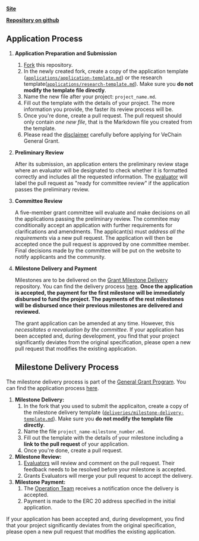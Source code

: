[**Site**](https://www.vechain.org/grant-program/)

[**Repository on github**](https://github.com/vechain/grant-program)


## Application Process

1. **Application Preparation and Submission**
   1. [Fork](https://github.com/vechain/Grant-program) this repository.
   2. In the newly created fork, create a copy of the application template ([`applications/application-template.md`](applications/application-template.md)) or the research template([`applications/research-template.md`](applications/research-template.md)). Make sure you **do not modify the template file directly**.
   3. Name the new file after your project: `project_name.md`.
   4. Fill out the template with the details of your project. The more information you provide, the faster its review process will be.
   5. Once you're done, create a pull request. The pull request should only contain _one new file_, that is the Markdown file you created from the template.
   6. Please read the [disclaimer](disclaimer.md) carefully before applying for VeChain General Grant.

2. **Preliminary Review**

   After its submission, an application enters the preliminary review stage where an evaluator will be designated to check whether it is formatted correctly and includes all the requested information. The [evaluator](#grant-evaluators) will label the pull request as "ready for committee review" if the application passes the preliminary review.
   
3. **Committee Review**

   A five-member grant committee will evaluate and make decisions on all the applications passing the preliminary review. The commitee may conditionally accept an application with further requirements for clarifications and amendments. The applicant(s) must _address all the requirements_ via a new pull request. The application will then be accepted once the pull request is approved by one committee member. Final decisions made by the committee will be put on the website to notify applicants and the community. 
 
4. **Milestone Delivery and Payment**

   Milestones are to be delivered on the [Grant Milestone Delivery](./milestone-delivery) repository. You can find the delivery process [here](milestone-delivery#milestone-delivery-process). **Once the application is accepted, the payment for the first milestone will be immediately disbursed to fund the project. The payments of the rest milestones will be disbursed once their previous milestones are delivered and reviewed.**

   The grant application can be amended at any time. However, this _necessitates a reevaluation by the committee_. If your application has been accepted and, during development, you find that your project significantly deviates from the original specification, please open a new pull request that modifies the existing application.
   
   ## Milestone Delivery Process

The milestone delivery process is part of the [General Grant Program](https://github.com/vechain/grant-program/). You can find the application process [here](https://github.com/vechain/grant-program#application-process).  

1. **Milestone Delivery:**
   1. In the fork that you used to submit the applicaiton, create a copy of the milestone delivery template ([`deliveries/milestone-delivery-template.md`](deliveries/milestone-delivery-template.md)). Make sure you **do not modify the template file directly**.
   2. Name the file `project_name-milestone_number.md`.
   3. Fill out the template with the details of your milestone including a **link to the pull request** of your application.
   4. Once you're done, create a pull request.
2. **Milestone Review:**
   1. [Evaluators](https://github.com/vechain/grant-program#grant-evaluators) will review and comment on the pull request. Their feedback needs to be resolved before your milestone is accepted.
   2. Grants Evaluators will merge your pull request to accept the delivery.
3. **Milestone Payment:**
   1. The [Operation Team](https://github.com/vechain/grant-program#operation-team) receives a notification once the delivery is accepted.
   2. Payment is made to the ERC 20 address specified in the initial application. 

If your application has been accepted and, during development, you find that your project significantly deviates from the original specification, please open a new pull request that modifies the existing application.
